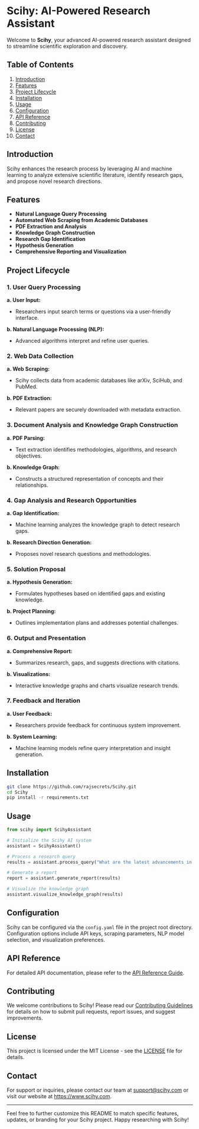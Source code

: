 # Scihy: AI-Powered Research Assistant

Welcome to **Scihy**, your advanced AI-powered research assistant designed to streamline scientific exploration and discovery.

## Table of Contents
1. [Introduction](#introduction)
2. [Features](#features)
3. [Project Lifecycle](#project-lifecycle)
4. [Installation](#installation)
5. [Usage](#usage)
6. [Configuration](#configuration)
7. [API Reference](#api-reference)
8. [Contributing](#contributing)
9. [License](#license)
10. [Contact](#contact)

## Introduction

Scihy enhances the research process by leveraging AI and machine learning to analyze extensive scientific literature, identify research gaps, and propose novel research directions.

## Features

- **Natural Language Query Processing**
- **Automated Web Scraping from Academic Databases**
- **PDF Extraction and Analysis**
- **Knowledge Graph Construction**
- **Research Gap Identification**
- **Hypothesis Generation**
- **Comprehensive Reporting and Visualization**

## Project Lifecycle

### 1. User Query Processing

   **a. User Input:**
   - Researchers input search terms or questions via a user-friendly interface.

   **b. Natural Language Processing (NLP):**
   - Advanced algorithms interpret and refine user queries.

### 2. Web Data Collection

   **a. Web Scraping:**
   - Scihy collects data from academic databases like arXiv, SciHub, and PubMed.

   **b. PDF Extraction:**
   - Relevant papers are securely downloaded with metadata extraction.

### 3. Document Analysis and Knowledge Graph Construction

   **a. PDF Parsing:**
   - Text extraction identifies methodologies, algorithms, and research objectives.

   **b. Knowledge Graph:**
   - Constructs a structured representation of concepts and their relationships.

### 4. Gap Analysis and Research Opportunities

   **a. Gap Identification:**
   - Machine learning analyzes the knowledge graph to detect research gaps.

   **b. Research Direction Generation:**
   - Proposes novel research questions and methodologies.

### 5. Solution Proposal

   **a. Hypothesis Generation:**
   - Formulates hypotheses based on identified gaps and existing knowledge.

   **b. Project Planning:**
   - Outlines implementation plans and addresses potential challenges.

### 6. Output and Presentation

   **a. Comprehensive Report:**
   - Summarizes research, gaps, and suggests directions with citations.

   **b. Visualizations:**
   - Interactive knowledge graphs and charts visualize research trends.

### 7. Feedback and Iteration

   **a. User Feedback:**
   - Researchers provide feedback for continuous system improvement.

   **b. System Learning:**
   - Machine learning models refine query interpretation and insight generation.

## Installation

```bash
git clone https://github.com/rajsecrets/Scihy.git
cd Scihy
pip install -r requirements.txt
```

## Usage

```python
from scihy import ScihyAssistant

# Initialize the Scihy AI system
assistant = ScihyAssistant()

# Process a research query
results = assistant.process_query("What are the latest advancements in quantum computing?")

# Generate a report
report = assistant.generate_report(results)

# Visualize the knowledge graph
assistant.visualize_knowledge_graph(results)
```

## Configuration

Scihy can be configured via the `config.yaml` file in the project root directory. Configuration options include API keys, scraping parameters, NLP model selection, and visualization preferences.

## API Reference

For detailed API documentation, please refer to the [API Reference Guide](https://scihy.docs.com/api).

## Contributing

We welcome contributions to Scihy! Please read our [Contributing Guidelines](CONTRIBUTING.md) for details on how to submit pull requests, report issues, and suggest improvements.

## License

This project is licensed under the MIT License - see the [LICENSE](LICENSE) file for details.

## Contact

For support or inquiries, please contact our team at support@scihy.com or visit our website at https://www.scihy.com.

---

Feel free to further customize this README to match specific features, updates, or branding for your Scihy project. Happy researching with Scihy!
